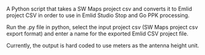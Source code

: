 A Python script that takes a SW Maps project csv and converts it to Emlid project CSV in order to use in Emlid Studio Stop and Go PPK processing.

Run the .py file in python, select the input project csv (SW Maps project csv export format) and enter a name for the exported Emlid CSV project file.

Currently, the output is hard coded to use meters as the antenna height unit.
